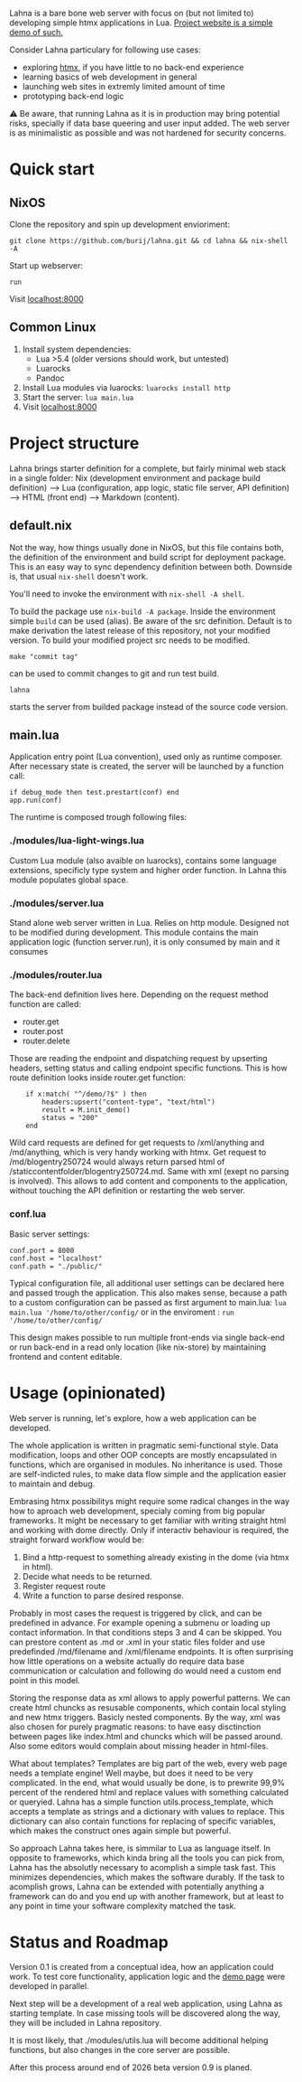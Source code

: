 Lahna is a bare bone web server with focus on (but not limited to) developing simple htmx applications in Lua. [Project website is a simple demo of such.](https://lahna.burij.de)

Consider Lahna particulary for following use cases:
- exploring [htmx](https://htmx.org/), if you have little to no back-end experience
- learning basics of web development in general
- launching web sites in extremly limited amount of time
- prototyping back-end logic

⚠️ Be aware, that running Lahna as it is in production may bring potential risks, specially if data base queering and user input added. The web server is as minimalistic as possible and was not hardened for security concerns.

# Quick start
## NixOS 

Clone the repository and spin up development envioriment:

```
git clone https://github.com/burij/lahna.git && cd lahna && nix-shell -A
```

Start up webserver:

```
run
```

Visit [localhost:8000](http://localhost:8000)

## Common Linux
1. Install system dependencies:
	- Lua >5.4 (older versions should work, but untested)
	- Luarocks
	- Pandoc
2. Install Lua modules via luarocks: ```luarocks install http```
3. Start the server: ```lua main.lua```
4. Visit [localhost:8000](http://localhost:8000)

# Project structure
Lahna brings starter definition for a complete, but fairly minimal web stack in a single folder: Nix (development environment and package build definition) --> Lua (configuration, app logic, static file server, API definition) --> HTML (front end) --> Markdown (content).

## default.nix
Not the way, how things usually done in NixOS, but this file contains both, the definition of the environment and build script for deployment package.
This is an easy way to sync dependency definition between both. Downside is, that usual ```nix-shell``` doesn't work. 

You'll need to invoke the environment with ```nix-shell -A shell```. 

To build the package use ```nix-build -A package```. Inside the environment simple ```build``` can be used (alias). Be aware of the src definition. Default is to make derivation the latest release of this repository, not your modified version. To build your modified project src needs to be modified.

```make "commit tag"``` 

can be used to commit changes to git and run test build.

```lahna``` 

starts the server from builded package instead of the source code version.

## main.lua

Application entry point (Lua convention), used only as runtime composer. After necessary state is created, the server will be launched by a function call:

```
if debug_mode then test.prestart(conf) end
app.run(conf)
```

The runtime is composed trough following files:

### ./modules/lua-light-wings.lua

Custom Lua module (also avaible on luarocks), contains some language extensions, specificly type system and higher order function. In Lahna this module populates global space.

### ./modules/server.lua

Stand alone web server written in Lua. Relies on http module. Designed not to be modified during development. This module contains the main application logic (function server.run), it is only consumed by main and it consumes

### ./modules/router.lua

The back-end definition lives here. Depending on the request method function are called:

- router.get
- router.post
- router.delete

Those are reading the endpoint and dispatching request by upserting headers, setting status and calling endpoint specific functions. This is how route definition looks inside router.get function:

```
    if x:match( "^/demo/?$" ) then
        headers:upsert("content-type", "text/html")
        result = M.init_demo()
        status = "200"
    end
```

Wild card requests are defined for get requests to /xml/anything and /md/anything, which is very handy working with htmx. Get request to /md/blogentry250724 would always return parsed html of /staticcontentfolder/blogentry250724.md. Same with xml (exept no parsing is involved). This allows to add content and components to the application, without touching the API definition or restarting the web server.

### conf.lua

Basic server settings:

```
conf.port = 8000
conf.host = "localhost"
conf.path = "./public/"
```

Typical configuration file, all additional user settings can be declared here and passed trough the application. This also makes sense, because a path to a custom configuration can be passed as first argument to main.lua:
```lua main.lua '/home/to/other/config/``` 
or in the enviroment :
```run '/home/to/other/config/```

This design makes possible to run multiple front-ends via single back-end or run back-end in a read only location (like nix-store) by maintaining frontend and content editable.

# Usage (opinionated)

Web server is running, let's explore, how a web application can be developed. 

The whole application is written in pragmatic semi-functional style. Data modification, loops and other OOP concepts are mostly encapsulated in functions, which are organised in modules. No inheritance is used. Those are self-indicted rules, to make data flow simple and the application easier to maintain and debug.

Embrasing htmx possibilitys might require some radical changes in the way how to aproach web development, specialy coming from big popular frameworks. It might be necessary to get familiar with writing straight html and working with dome directly. Only if interactiv behaviour is required, the straight forward workflow would be:

1. Bind a http-request to something already existing in the dome (via htmx in html).
2. Decide what needs to be returned.
3. Register request route
4. Write a function to parse desired response.

Probably in most cases the request is triggered by click, and can be predefined in advance. For example opening a submenu or loading up contact information. In that conditions steps 3 and 4 can be skipped. You can prestore content as .md or .xml in your static files folder and use predefinded /md/filename and /xml/filename endpoints. It is often surprising how little operations on a website actually do require data base communication or calculation and following do would need a custom end point in this model.

Storing the response data as xml allows to apply powerful patterns. We can create html chuncks as resusable components, which contain local styling and new htmx triggers. Basicly nested components. By the way, xml was also chosen for purely pragmatic reasons: to have easy disctinction between pages like index.html and chuncks which will be passed around. Also some editors would complain about missing header in html-files.

What about templates? Templates are big part of the web, every web page needs a template engine! Well maybe, but does it need to be very complicated. In the end, what would usually be done, is to prewrite 99,9% percent of the rendered html and replace values with something calculated or queryied. Lahna has a simple function utils.process_template, which accepts a template as strings and a dictionary with values to replace. This dictionary can also contain functions for replacing of specific variables, which makes the construct ones again simple but powerful.

So approach Lahna takes here, is simmilar to Lua as language itself. In opposite to frameworks, which kinda bring all the tools you can pick from, Lahna has the absolutly necessary to acomplish a simple task fast. This minimizes dependencies, which makes the software durably. If the task to acomplish grows, Lahna can be extended with potentially anything a framework can do and you end up with another framework, but at least to any point in time your software complexity matched the task.

# Status and Roadmap

Version 0.1 is created from a conceptual idea, how an application could work. To test core functionality, application logic and the [demo page](https://lahna.burij.de) were developed in parallel.

Next step will be a development of a real web application, using Lahna as starting template. In case missing tools will be discovered along the way, they will be included in Lahna repository.

It is most likely, that ./modules/utils.lua will become additional helping functions, but also changes in the core server are possible.

After this process around end of 2026 beta version 0.9 is planed. 

















